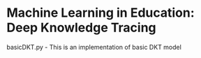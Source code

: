 # Machine Learning in Education: Deep Knowledge Tracing

basicDKT.py - This is an implementation of basic DKT model